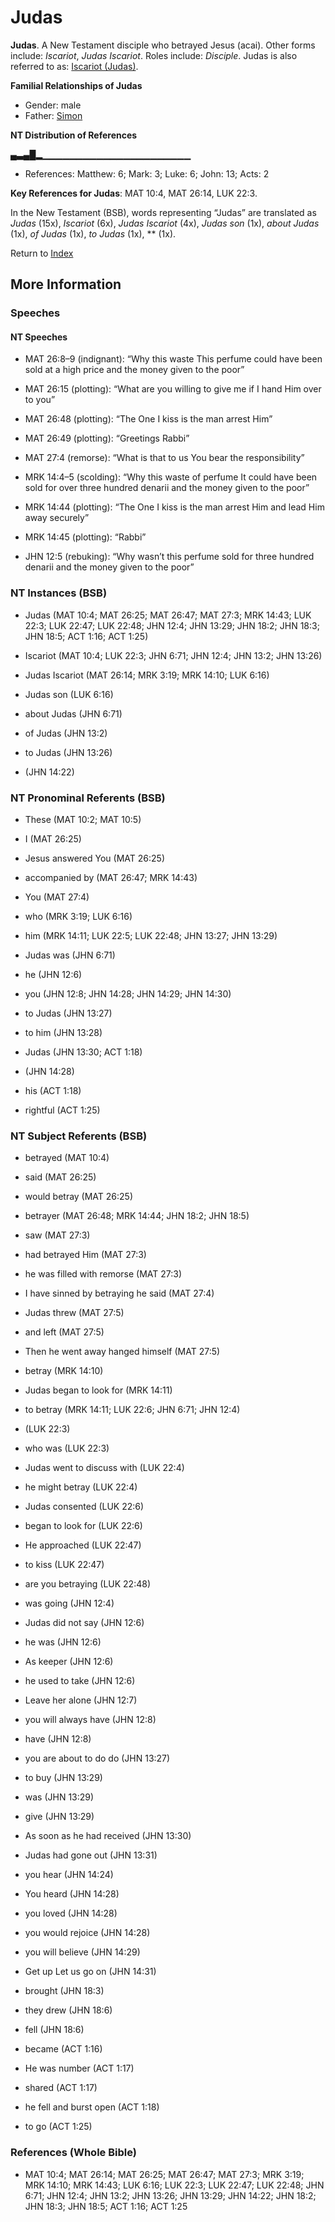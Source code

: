 # Judas
**Judas**. 
A New Testament disciple who betrayed Jesus (acai). 
Other forms include: 
*Iscariot*, *Judas Iscariot*. 
Roles include: 
_Disciple_. 
Judas is also referred to as: 
[Iscariot (Judas)](Iscariot.md). 




**Familial Relationships of Judas**


* Gender: male
* Father: [Simon](Simon.7.md)


**NT Distribution of References**

▄▃▄█▂▁▁▁▁▁▁▁▁▁▁▁▁▁▁▁▁▁▁▁▁▁▁
* References: Matthew: 6; Mark: 3; Luke: 6; John: 13; Acts: 2



**Key References for Judas**: 
MAT 10:4, MAT 26:14, LUK 22:3. 




In the New Testament (BSB), words representing “Judas” are translated as 
*Judas* (15x), *Iscariot* (6x), *Judas Iscariot* (4x), *Judas son* (1x), *about Judas* (1x), *of Judas* (1x), *to Judas* (1x), ** (1x). 


Return to [Index](00-Index.md)

## More Information

### Speeches

#### NT Speeches

* MAT 26:8–9 (indignant): “Why this waste This perfume could have been sold at a high price and the money given to the poor”

* MAT 26:15 (plotting): “What are you willing to give me if I hand Him over to you”

* MAT 26:48 (plotting): “The One I kiss is the man arrest Him”

* MAT 26:49 (plotting): “Greetings Rabbi”

* MAT 27:4 (remorse): “What is that to us You bear the responsibility”

* MRK 14:4–5 (scolding): “Why this waste of perfume It could have been sold for over three hundred denarii and the money given to the poor”

* MRK 14:44 (plotting): “The One I kiss is the man arrest Him and lead Him away securely”

* MRK 14:45 (plotting): “Rabbi”

* JHN 12:5 (rebuking): “Why wasn’t this perfume sold for three hundred denarii and the money given to the poor”

### NT Instances (BSB)

* Judas (MAT 10:4; MAT 26:25; MAT 26:47; MAT 27:3; MRK 14:43; LUK 22:3; LUK 22:47; LUK 22:48; JHN 12:4; JHN 13:29; JHN 18:2; JHN 18:3; JHN 18:5; ACT 1:16; ACT 1:25)

* Iscariot (MAT 10:4; LUK 22:3; JHN 6:71; JHN 12:4; JHN 13:2; JHN 13:26)

* Judas Iscariot (MAT 26:14; MRK 3:19; MRK 14:10; LUK 6:16)

* Judas son (LUK 6:16)

* about Judas (JHN 6:71)

* of Judas (JHN 13:2)

* to Judas (JHN 13:26)

*  (JHN 14:22)



### NT Pronominal Referents (BSB)

* These (MAT 10:2; MAT 10:5)

* I (MAT 26:25)

* Jesus answered You (MAT 26:25)

* accompanied by (MAT 26:47; MRK 14:43)

* You (MAT 27:4)

* who (MRK 3:19; LUK 6:16)

* him (MRK 14:11; LUK 22:5; LUK 22:48; JHN 13:27; JHN 13:29)

* Judas was (JHN 6:71)

* he (JHN 12:6)

* you (JHN 12:8; JHN 14:28; JHN 14:29; JHN 14:30)

* to Judas (JHN 13:27)

* to him (JHN 13:28)

* Judas (JHN 13:30; ACT 1:18)

*  (JHN 14:28)

* his (ACT 1:18)

* rightful (ACT 1:25)



### NT Subject Referents (BSB)

* betrayed (MAT 10:4)

* said (MAT 26:25)

* would betray (MAT 26:25)

* betrayer (MAT 26:48; MRK 14:44; JHN 18:2; JHN 18:5)

* saw (MAT 27:3)

* had betrayed Him (MAT 27:3)

* he was filled with remorse (MAT 27:3)

* I have sinned by betraying he said (MAT 27:4)

* Judas threw (MAT 27:5)

* and left (MAT 27:5)

* Then he went away hanged himself (MAT 27:5)

* betray (MRK 14:10)

* Judas began to look for (MRK 14:11)

* to betray (MRK 14:11; LUK 22:6; JHN 6:71; JHN 12:4)

*  (LUK 22:3)

* who was (LUK 22:3)

* Judas went to discuss with (LUK 22:4)

* he might betray (LUK 22:4)

* Judas consented (LUK 22:6)

* began to look for (LUK 22:6)

* He approached (LUK 22:47)

* to kiss (LUK 22:47)

* are you betraying (LUK 22:48)

* was going (JHN 12:4)

* Judas did not say (JHN 12:6)

* he was (JHN 12:6)

* As keeper (JHN 12:6)

* he used to take (JHN 12:6)

* Leave her alone (JHN 12:7)

* you will always have (JHN 12:8)

* have (JHN 12:8)

* you are about to do do (JHN 13:27)

* to buy (JHN 13:29)

* was (JHN 13:29)

* give (JHN 13:29)

* As soon as he had received (JHN 13:30)

* Judas had gone out (JHN 13:31)

* you hear (JHN 14:24)

* You heard (JHN 14:28)

* you loved (JHN 14:28)

* you would rejoice (JHN 14:28)

* you will believe (JHN 14:29)

* Get up Let us go on (JHN 14:31)

* brought (JHN 18:3)

* they drew (JHN 18:6)

* fell (JHN 18:6)

* became (ACT 1:16)

* He was number (ACT 1:17)

* shared (ACT 1:17)

* he fell and burst open (ACT 1:18)

* to go (ACT 1:25)



### References (Whole Bible)

* MAT 10:4; MAT 26:14; MAT 26:25; MAT 26:47; MAT 27:3; MRK 3:19; MRK 14:10; MRK 14:43; LUK 6:16; LUK 22:3; LUK 22:47; LUK 22:48; JHN 6:71; JHN 12:4; JHN 13:2; JHN 13:26; JHN 13:29; JHN 14:22; JHN 18:2; JHN 18:3; JHN 18:5; ACT 1:16; ACT 1:25



